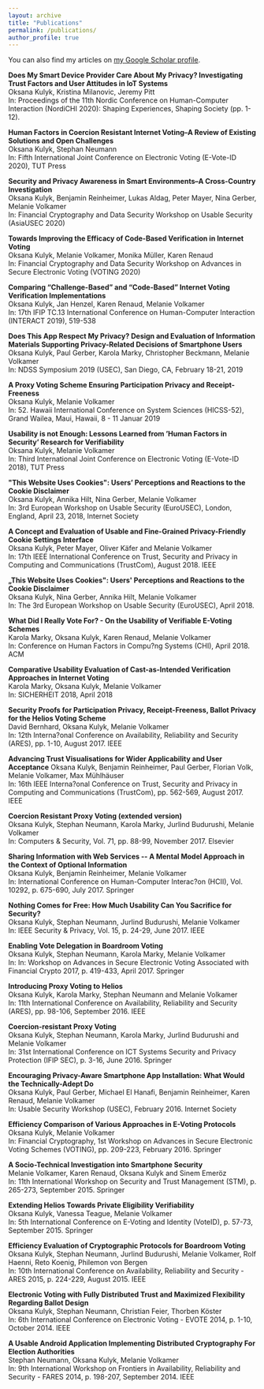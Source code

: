 ```yaml
---
layout: archive
title: "Publications"
permalink: /publications/
author_profile: true
---
```


You can also find my articles on <a href="https://scholar.google.de/citations?user=08IyY1AAAAAJ">my Google Scholar profile</a>.

**Does My Smart Device Provider Care About My Privacy? Investigating Trust Factors and User Attitudes in IoT Systems**<br>
Oksana Kulyk, Kristina Milanovic, Jeremy Pitt <br>
In: Proceedings of the 11th Nordic Conference on Human-Computer Interaction (NordiCHI 2020): Shaping Experiences, Shaping Society (pp. 1-12).

**Human Factors in Coercion Resistant Internet Voting–A Review of Existing Solutions and Open Challenges**<br>
Oksana Kulyk, Stephan Neumann<br>
In: Fifth International Joint Conference on Electronic Voting (E-Vote-ID 2020), TUT Press

**Security and Privacy Awareness in Smart Environments–A Cross-Country Investigation**<br>
Oksana Kulyk, Benjamin Reinheimer, Lukas Aldag, Peter Mayer, Nina Gerber, Melanie Volkamer<br>
In: Financial Cryptography and Data Security Workshop on Usable Security (AsiaUSEC 2020)

**Towards Improving the Efficacy of Code-Based Verification in Internet Voting**<br>
Oksana Kulyk, Melanie Volkamer, Monika Müller, Karen Renaud<br>
In: Financial Cryptography and Data Security Workshop on Advances in Secure Electronic Voting (VOTING 2020)

**Comparing “Challenge-Based” and “Code-Based” Internet Voting Verification Implementations**<br>
Oksana Kulyk, Jan Henzel, Karen Renaud, Melanie Volkamer<br>
In: 17th IFIP TC.13 International Conference on Human-Computer Interaction (INTERACT 2019), 519-538

**Does This App Respect My Privacy? Design and Evaluation of Information Materials Supporting Privacy-Related Decisions of Smartphone Users**<br>
Oksana Kulyk, Paul Gerber, Karola Marky, Christopher Beckmann, Melanie Volkamer<br>
In: NDSS Symposium 2019 (USEC), San Diego, CA, February 18-21, 2019

**A Proxy Voting Scheme Ensuring Participation Privacy and Receipt-Freeness**<br>
Oksana Kulyk, Melanie Volkamer<br>
In: 52. Hawaii International Conference on System Sciences (HICSS-52), Grand Wailea, Maui, Hawaii, 8 - 11 Januar 2019

**Usability is not Enough: Lessons Learned from ’Human Factors in Security’ Research for Verifiability**<br>
Oksana Kulyk, Melanie Volkamer<br>
In: Third International Joint Conference on Electronic Voting (E-Vote-ID 2018), TUT Press

**"This Website Uses Cookies": Users’ Perceptions and Reactions to the Cookie Disclaimer**<br>
Oksana Kulyk, Annika Hilt, Nina Gerber, Melanie Volkamer<br>
In: 3rd European Workshop on Usable Security (EuroUSEC), London, England, April 23, 2018, Internet Society

**A Concept and Evaluation of Usable and Fine-Grained Privacy-Friendly Cookie Settings Interface** <br>
Oksana Kulyk, Peter Mayer, Oliver Käfer and Melanie Volkamer<br>
In: 17th IEEE International Conference on Trust, Security and Privacy in Computing and Communications (TrustCom), August 2018. IEEE

**„This Website Uses Cookies": Users' Perceptions and Reactions to the Cookie Disclaimer**<br>
Oksana Kulyk, Nina Gerber, Annika Hilt, Melanie Volkamer<br>
In: The 3rd European Workshop on Usable Security (EuroUSEC), April 2018.

**What Did I Really Vote For? - On the Usability of Verifiable E-Voting Schemes**<br>
Karola Marky, Oksana Kulyk, Karen Renaud, Melanie Volkamer<br>
In: Conference on Human Factors in Compu?ng Systems (CHI), April 2018. ACM

**Comparative Usability Evaluation of Cast-as-Intended Verification Approaches in Internet Voting**<br>
Karola Marky, Oksana Kulyk, Melanie Volkamer<br>
In: SICHERHEIT 2018, April 2018

**Security Proofs for Participation Privacy, Receipt-Freeness, Ballot Privacy for the Helios Voting Scheme**<br>
David Bernhard, Oksana Kulyk, Melanie Volkamer<br>
In: 12th Interna?onal Conference on Availability, Reliability and Security (ARES), pp. 1-10, August 2017. IEEE<br>

**Advancing Trust Visualisations for Wider Applicability and User Acceptance**
Oksana Kulyk, Benjamin Reinheimer, Paul Gerber, Florian Volk, Melanie Volkamer, Max Mühlhäuser <br>
In: 16th IEEE Interna?onal Conference on Trust, Security and Privacy in Computing and Communications (TrustCom), pp. 562-569, August 2017. IEEE

**Coercion Resistant Proxy Voting (extended version)**<br>
Oksana Kulyk, Stephan Neumann, Karola Marky, Jurlind Budurushi, Melanie Volkamer <br>
In: Computers & Security, Vol. 71, pp. 88-99, November 2017. Elsevier

**Sharing Information with Web Services -- A Mental Model Approach in the Context of Optional Information**<br>
Oksana Kulyk, Benjamin Reinheimer, Melanie Volkamer<br>
In: International Conference on Human-Computer Interac?on (HCII), Vol. 10292, p. 675-690, July 2017. Springer


**Nothing Comes for Free: How Much Usability Can You Sacrifice for Security?**<br>
Oksana Kulyk, Stephan Neumann, Jurlind Budurushi, Melanie Volkamer<br>
In: IEEE Security & Privacy, Vol. 15, p. 24-29, June 2017. IEEE

**Enabling Vote Delegation in Boardroom Voting**<br>
Oksana Kulyk, Stephan Neumann, Karola Marky, Melanie Volkamer<br>
In: In: Workshop on Advances in Secure Electronic Voting Associated with Financial Crypto 2017, p. 419-433, April 2017. Springer

**Introducing Proxy Voting to Helios**<br>
Oksana Kulyk, Karola Marky, Stephan Neumann and Melanie Volkamer<br>
In: 11th International Conference on Availability, Reliability and Security (ARES), pp. 98-106, September 2016. IEEE


**Coercion-resistant Proxy Voting**<br>
Oksana Kulyk, Stephan Neumann, Karola Marky, Jurlind Budurushi and Melanie Volkamer<br>
In: 31st International Conference on ICT Systems Security and Privacy Protection (IFIP SEC), p. 3-16, June 2016. Springer

**Encouraging Privacy-Aware Smartphone App Installation: What Would the Technically-Adept Do**<br>
Oksana Kulyk, Paul Gerber, Michael El Hanafi, Benjamin Reinheimer, Karen Renaud, Melanie Volkamer<br>
In: Usable Security Workshop (USEC), February 2016. Internet Society

**Efficiency Comparison of Various Approaches in E-Voting Protocols**<br>
Oksana Kulyk, Melanie Volkamer<br>
In: Financial Cryptography, 1st Workshop on Advances in Secure Electronic Voting Schemes (VOTING), pp. 209-223, February 2016. Springer

**A Socio-Technical Investigation into Smartphone Security**<br>
Melanie Volkamer, Karen Renaud, Oksana Kulyk and Sinem Emeröz<br>
In: 11th International Workshop on Security and Trust Management (STM), p. 265-273, September 2015. Springer

**Extending Helios Towards Private Eligibility Verifiability**<br>
Oksana Kulyk, Vanessa Teague, Melanie Volkamer<br>
In: 5th International Conference on E-Voting and Identity (VoteID), p. 57-73, September 2015. Springer<br>

**Efficiency Evaluation of Cryptographic Protocols for Boardroom Voting**<br>
Oksana Kulyk, Stephan Neumann, Jurlind Budurushi, Melanie Volkamer, Rolf Haenni, Reto Koenig, Philemon von Bergen<br>
In: 10th International Conference on Availability, Reliability and Security - ARES 2015, p. 224-229, August 2015. IEEE

**Electronic Voting with Fully Distributed Trust and Maximized Flexibility Regarding Ballot Design**<br>
Oksana Kulyk, Stephan Neumann, Christian Feier, Thorben Köster<br>
In: 6th International Conference on Electronic Voting - EVOTE 2014, p. 1-10, October 2014. IEEE

**A Usable Android Application Implementing Distributed Cryptography For Election Authorities**<br>
Stephan Neumann, Oksana Kulyk, Melanie Volkamer<br>
In: 9th International Workshop on Frontiers in Availability, Reliability and Security - FARES 2014, p. 198-207, September 2014. IEEE
